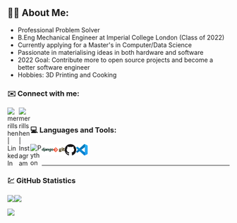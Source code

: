 ## :standing_man: About Me: 

- Professional Problem Solver
- B.Eng Mechanical Engineer at Imperial College London (Class of 2022)
- Currently applying for a Master's in Computer/Data Science 
- Passionate in materialising ideas in both hardware and software 
- 2022 Goal: Contribute more to open source projects and become a better software engineer
- Hobbies: 3D Printing and Cooking

### ✉️ Connect with me: 

[<img align="left" alt="merrillshen | LinkedIn" width="26px" src="https://cdn2.iconfinder.com/data/icons/social-media-2285/512/1_Linkedin_unofficial_colored_svg-512.png" />][linkedin]
[<img align="left" alt="merrillshen | Instagram" width="26px" src="https://cdn4.iconfinder.com/data/icons/social-media-2146/512/25_social-512.png" />][instagram]

<br />

### 💻 Languages and Tools:

<img align="left" alt="Python" width="26px" src="https://cdn3.iconfinder.com/data/icons/logos-and-brands-adobe/512/267_Python-512.png" />
<img align="left" alt="Django" width="26px" src="https://raw.githubusercontent.com/github/explore/80688e429a7d4ef2fca1e82350fe8e3517d3494d/topics/django/django.png" />
<img align="left" alt="Git" width="26px" src="https://raw.githubusercontent.com/github/explore/80688e429a7d4ef2fca1e82350fe8e3517d3494d/topics/git/git.png" />
<img align="left" alt="GitHub" width="26px" src="https://raw.githubusercontent.com/github/explore/78df643247d429f6cc873026c0622819ad797942/topics/github/github.png" />
<img align="left" alt="Visual Studio Code" width="26px" src="https://raw.githubusercontent.com/github/explore/80688e429a7d4ef2fca1e82350fe8e3517d3494d/topics/visual-studio-code/visual-studio-code.png" />

<br />
<br />

---

### :chart: GitHub Statistics

<!-- GITHUBSTATS:START -->
<a href="https://github-readme-stats.vercel.app/api?username=merrillshen&hide_title=true&count_private=true&show_icons=true&theme=radical">
  <img  align="left" src="https://github-readme-stats.vercel.app/api?username=merrillshen&hide_title=true&count_private=true&show_icons=true&theme=radical" />
</a>
<a href="https://github-readme-stats.vercel.app/api/top-langs/?username=merrillshen&hide_title=true&theme=radical&langs_count=4">
  <img align="left" src="https://github-readme-stats.vercel.app/api/top-langs/?username=merrillshen&hide_title=true&theme=radical&langs_count=4" />
</a>

<br>

![](https://komarev.com/ghpvc/?username=merrillshen&label=Visitors)


<!-- GITHUBSTATS:END -->


[instagram]: https://www.instagram.com/mellowmerrillshen/
[linkedin]: https://www.linkedin.com/in/merrillshen/
[githubstats]: https://github.com/anuraghazra/github-readme-stats